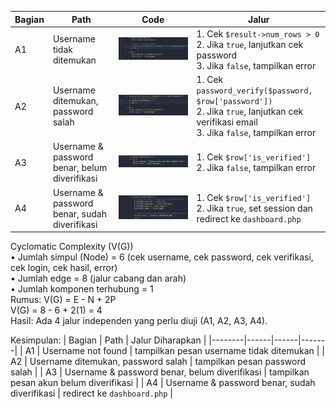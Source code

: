 | Bagian | Path | Code | Jalur |
|--------|------|------|-------|
| A1 | Username tidak ditemukan | ![A1](./path1.png) | 1. Cek `$result->num_rows > 0`<br>2. Jika `true`, lanjutkan cek password <br>3. Jika `false`, tampilkan error|
| A2 | Username ditemukan, password salah | ![A2](path2.png) | 1. Cek `password_verify($password, $row['password'])`<br>2. Jika `true`, lanjutkan cek verifikasi email <br>3. Jika `false`, tampilkan error |
| A3 | Username & password benar, belum diverifikasi | ![A3](./path3.png) | 1. Cek `$row['is_verified']`<br>2. Jika `false`, tampilkan error |
| A4 | Username & password benar, sudah diverifikasi | ![A4](./path4.png) | 1. Cek `$row['is_verified']`<br>2. Jika `true`, set session dan redirect ke `dashboard.php` |

Cyclomatic Complexity (V(G))<br>
• Jumlah simpul (Node) = 6 (cek username, cek password, cek verifikasi, cek login, cek hasil, error) <br>
• Jumlah edge = 8 (jalur cabang dan arah) <br>
• Jumlah komponen terhubung = 1 <br>
Rumus: V(G) = E - N + 2P <br>
V(G) = 8 - 6 + 2(1) = 4 <br>
Hasil: Ada 4 jalur independen yang perlu diuji (A1, A2, A3, A4).

Kesimpulan:
| Bagian | Path | Jalur Diharapkan |
|--------|------|------|-------|
| A1 | Username not found | tampilkan pesan username tidak ditemukan |
| A2 | Username ditemukan, password salah | tampilkan pesan password salah |
| A3 | Username & password benar, belum diverifikasi | tampilkan pesan akun belum diverifikasi |
| A4 | Username & password benar, sudah diverifikasi | redirect ke `dashboard.php` |